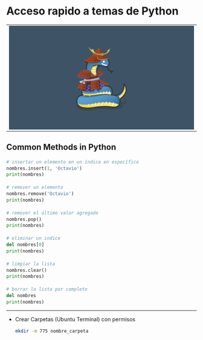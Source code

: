 # Acceso rapido a temas de Python

<table align="center">
  <tr>
    <td align="center" style="padding=0;width=50%;">
      <img align="center" style="padding=0;" src="../Python Essentials/images/pythonlogo.png" />
    </td>
  </tr>
</table>


## Common Methods in Python

```python	
# insertar un elemento en un índice en específico
nombres.insert(1, 'Octavio')
print(nombres)

# remover un elemento
nombres.remove('Octavio')
print(nombres)

# remover el último valor agregado
nombres.pop()
print(nombres)

# eliminar un indice
del nombres[0]
print(nombres)

# limpiar la lista
nombres.clear()
print(nombres)

# borrar la lista por completo
del nombres
print(nombres)
```

---

* Crear Carpetas (Ubuntu Terminal) con permisos
    
    ```bash
    mkdir -m 775 nombre_carpeta
    ```
